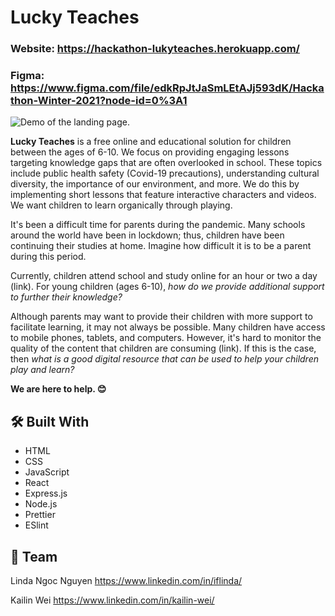 # Lucky Teaches
### Website: https://hackathon-lukyteaches.herokuapp.com/
### Figma: https://www.figma.com/file/edkRpJtJaSmLEtAJj593dK/Hackathon-Winter-2021?node-id=0%3A1

![Demo of the landing page.](https://user-images.githubusercontent.com/68607795/151137722-147141a8-8891-4922-b61a-ea88a3c3d4c6.png)

**Lucky Teaches** is a free online and educational solution for children between the ages of 6-10. We focus on providing engaging lessons targeting knowledge gaps that are often overlooked in school. These topics include public health safety (Covid-19 precautions), understanding cultural diversity, the importance of our environment, and more. We do this by implementing short lessons that feature interactive characters and videos. We want children to learn organically through playing.

It's been a difficult time for parents during the pandemic. Many schools around the world have been in lockdown; thus, children have been continuing their studies at home. Imagine how difficult it is to be a parent during this period.
 
Currently, children attend school and study online for an hour or two a day (link). For young children (ages 6-10), *how do we provide additional support to further their knowledge?*
 
Although parents may want to provide their children with more support to facilitate learning, it may not always be possible. Many children have access to mobile phones, tablets, and computers. However, it's hard to monitor the quality of the content that children are consuming (link). If this is the case, then *what is a good digital resource that can be used to help your children play and learn?*
 
**We are here to help. 😊**

## 🛠 Built With
- HTML
- CSS
- JavaScript
- React
- Express.js
- Node.js
- Prettier
- ESlint

## 👋 Team
Linda Ngoc Nguyen
https://www.linkedin.com/in/iflinda/

Kailin Wei
https://www.linkedin.com/in/kailin-wei/
